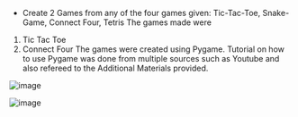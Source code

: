 
- Create 2 Games from any of the four games given: Tic-Tac-Toe, Snake-Game, Connect Four, Tetris
The games made were 
1. Tic Tac Toe
2. Connect Four
The games were created using Pygame.
Tutorial on how to use Pygame was done from multiple sources such as Youtube and also refereed to the Additional Materials provided.

![image](https://user-images.githubusercontent.com/34205435/127549808-f223c166-15f5-4f58-8fa2-36d3fc627815.png)

![image](https://user-images.githubusercontent.com/34205435/127549897-457772a8-0028-4d03-8d57-f2668899830e.png)

